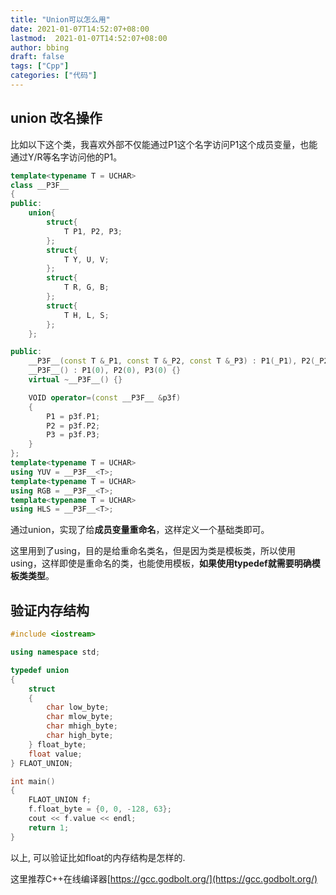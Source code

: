```yaml
---
title: "Union可以怎么用"
date: 2021-01-07T14:52:07+08:00
lastmod:  2021-01-07T14:52:07+08:00
author: bbing
draft: false
tags: ["Cpp"]
categories: ["代码"]
---
```


## union 改名操作

比如以下这个类，我喜欢外部不仅能通过P1这个名字访问P1这个成员变量，也能通过Y/R等名字访问他的P1。

```cpp
template<typename T = UCHAR>
class __P3F__
{
public:
    union{
        struct{
            T P1, P2, P3;
        };
        struct{
            T Y, U, V;
        };
        struct{
            T R, G, B;
        };
        struct{
            T H, L, S;
        };
    };

public:
    __P3F__(const T &_P1, const T &_P2, const T &_P3) : P1(_P1), P2(_P2), P3(_P3) {}
    __P3F__() : P1(0), P2(0), P3(0) {}
    virtual ~__P3F__() {}

    VOID operator=(const __P3F__ &p3f)
    {
        P1 = p3f.P1;
        P2 = p3f.P2;
        P3 = p3f.P3;
    }
};
template<typename T = UCHAR>
using YUV = __P3F__<T>;
template<typename T = UCHAR>
using RGB = __P3F__<T>;
template<typename T = UCHAR>
using HLS = __P3F__<T>;
```

通过union，实现了给**成员变量重命名**，这样定义一个基础类即可。

这里用到了using，目的是给重命名类名，但是因为类是模板类，所以使用using，这样即使是重命名的类，也能使用模板，**如果使用typedef就需要明确模板类类型**。


## 验证内存结构

```C++
#include <iostream>

using namespace std;

typedef union
{
    struct
    {
        char low_byte;
        char mlow_byte;
        char mhigh_byte;
        char high_byte;
    } float_byte;
    float value;
} FLAOT_UNION;

int main()
{
    FLAOT_UNION f;
    f.float_byte = {0, 0, -128, 63};
    cout << f.value << endl;
    return 1;
}
```
以上, 可以验证比如float的内存结构是怎样的.

这里推荐C++在线编译器[https://gcc.godbolt.org/](https://gcc.godbolt.org/)